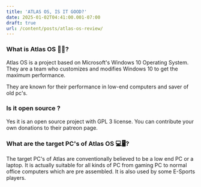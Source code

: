 ```yaml
---
title: 'ATLAS OS, IS IT GOOD?'
date: 2025-01-02T04:41:00.001-07:00
draft: true  
url: /content/posts/atlas-os-review/
---
```


### What is Atlas OS 🤔🤨?

Atlas OS is a project based on Microsoft's Windows 10 Operating System. They are a team who customizes and modifies Windows 10 to get the maximum performance.

They are known for their performance in low-end computers and saver of old pc's.

  



### Is it open source ?

Yes it is an open source project with GPL 3 license. You can contribute your own donations to their patreon page.

  



  

### What are the target PC's of Atlas OS 💻🖥?

The target PC's of Atlas are conventionally believed to be a low end PC or a laptop. It is actually suitable for all kinds of PC from gaming PC to normal office computers which are pre assembled. It is also used by some E-Sports players.